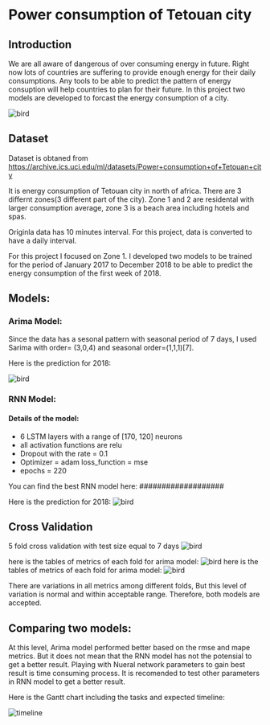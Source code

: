 # Power consumption of Tetouan city
## Introduction

We are all aware of dangerous of over consuming energy in future. Right now lots of countries are suffering to provide enough energy for their daily consumptions. Any tools to be able to predict the pattern of energy consuption will help countries to plan for their future.
In this project two models are developed to forcast the energy consumption of a city.

![bird](https://github.com/Mahyar-Fazelzadeh/convolutional_neural_network_bird_classification/blob/main/assets/Birds1.JPG)

## Dataset
Dataset is obtaned from 
https://archive.ics.uci.edu/ml/datasets/Power+consumption+of+Tetouan+city

It is energy consumption of Tetouan city in north of africa. There are 3 differnt zones(3 different part of the city). Zone 1 and 2 are residental with larger consumption average, zone 3 is a beach area including hotels and spas.

Originla data has 10 minutes interval. For this project, data is converted to have a daily interval.

For this project I focused on Zone 1. I developed two models to be trained for the period of January 2017 to December 2018 to be able to predict the energy consumption of the first week of 2018.

## Models:
### Arima Model:
Since the data has a sesonal pattern with seasonal period of 7 days, I used Sarima with order= (3,0,4) and seasonal order=(1,1,1)[7].

Here is the prediction for 2018:

![bird](https://github.com/Mahyar-Fazelzadeh/convolutional_neural_network_bird_classification/blob/main/assets/Birds1.JPG)

### RNN Model:
#### Details of the model:
- 6 LSTM layers with a range of [170, 120] neurons
- all activation functions are relu
- Dropout with the rate = 0.1
- Optimizer = adam loss_function = mse
- epochs = 220

You can find the best RNN model here:
###################

Here is the prediction for 2018:
![bird](https://github.com/Mahyar-Fazelzadeh/convolutional_neural_network_bird_classification/blob/main/assets/Birds1.JPG)

## Cross Validation
5 fold cross validation with test size equal to 7 days
![bird](https://github.com/Mahyar-Fazelzadeh/convolutional_neural_network_bird_classification/blob/main/assets/Birds1.JPG)

here is the tables of metrics of each fold for arima model:
![bird](https://github.com/Mahyar-Fazelzadeh/convolutional_neural_network_bird_classification/blob/main/assets/Birds1.JPG)
here is the tables of metrics of each fold for arima model:
![bird](https://github.com/Mahyar-Fazelzadeh/convolutional_neural_network_bird_classification/blob/main/assets/Birds1.JPG)

There are variations in all metrics among different folds, But this level of variation is normal and within acceptable range. Therefore, both models are accepted. 

## Comparing two models:
At this level, Arima model performed better based on the rmse and mape metrics. But it does not mean that the RNN model has not the potensial to get a better result. Playing with Nueral network parameters to gain best result is time consuming process. It is recomended to test other parameters in RNN model to get a better result.












Here is the Gantt chart including the tasks and expected timeline:

![timeline](https://github.com/Mahyar-Fazelzadeh/Tetuan_City_power_consumption_analysis/blob/main/timeline_pic.png)

